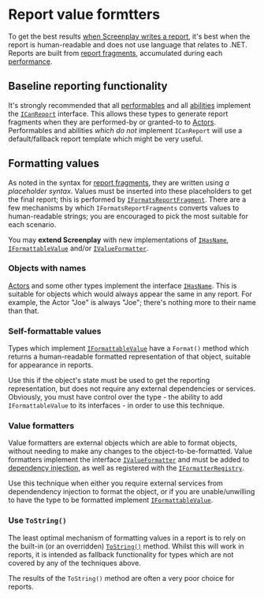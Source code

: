 # Report value formtters

To get the best results [when Screenplay writes a report], it's best when the report is human-readable and does not use language that relates to .NET.
Reports are built from [report fragments], accumulated during each [performance].

[when Screenplay writes a report]: ../GettingReports.md
[report fragments]: xref:CSF.Screenplay.Reporting.ReportFragment
[performance]: xref:CSF.Screenplay.Performances.IPerformance

## Baseline reporting functionality

It's strongly recommended that all [performables] and all [abilities] implement the [`ICanReport`] interface.
This allows these types to generate report fragments when they are performed-by or granted-to to [Actors].
Performables and abilities _which do not_ implement `ICanReport` will use a default/fallback report template which might be very useful.

[performables]: ../../glossary/Performable.md
[abilities]: ../../glossary/Ability.md
[`ICanReport`]: xref:CSF.Screenplay.ICanReport
[Actors]: xref:CSF.Screenplay.Actor

## Formatting values

As noted in the syntax for [report fragments], they are written using _a placeholder syntax_.
Values must be inserted into these placeholders to get the final report; this is performed by [`IFormatsReportFragment`].
There are a few mechanisms by which `IFormatsReportFragments` converts values to human-readable strings; you are encouraged to pick the most suitable for each scenario.

You may **extend Screenplay** with new implementations of [`IHasName`], [`IFormattableValue`] and/or [`IValueFormatter`].

[`IFormatsReportFragment`]: xref:CSF.Screenplay.IFormatsReportFragment

### Objects with names

[Actors] and some other types implement the interface [`IHasName`].
This is suitable for objects which would always appear the same in any report.
For example, the Actor "Joe" is always "Joe"; there's nothing more to their name than that.

[`IHasName`]: xref:CSF.Screenplay.IHasName

### Self-formattable values

Types which implement [`IFormattableValue`] have a `Format()` method which returns a human-readable formatted representation of that object, suitable for appearance in reports.

Use this if the object's state must be used to get the reporting representation, but does not require any external dependencies or services.
Obviously, you must have control over the type - the ability to add `IFormattableValue` to its interfaces - in order to use this technique.

[`IFormattableValue`]: xref:CSF.Screenplay.Reporting.IFormattableValue

### Value formatters

Value formatters are external objects which are able to format objects, without needing to make any changes to the object-to-be-formatted.
Value formatters implement the interface [`IValueFormatter`] and must be added to [dependency injection], as well as registered with the [`IFormatterRegistry`].

Use this technique when either you require external services from dependendency injection to format the object, or if you are unable/unwilling to have the type to be formatted implement [`IFormattableValue`].

[`IValueFormatter`]: xref:CSF.Screenplay.Reporting.IValueFormatter
[dependency injection]: ../dependencyInjection/index.md
[`IFormatterRegistry`]: xref:CSF.Screenplay.Reporting.IFormatterRegistry

### Use `ToString()`

The least optimal mechanism of formatting values in a report is to rely on the built-in (or an overridden) [`ToString()`] method.
Whilst this will work in reports, it is intended as fallback functionality for types which are not covered by any of the techniques above.

The results of the `ToString()` method are often a very poor choice for reports.

[`ToString()`]: System.Object.ToString()
